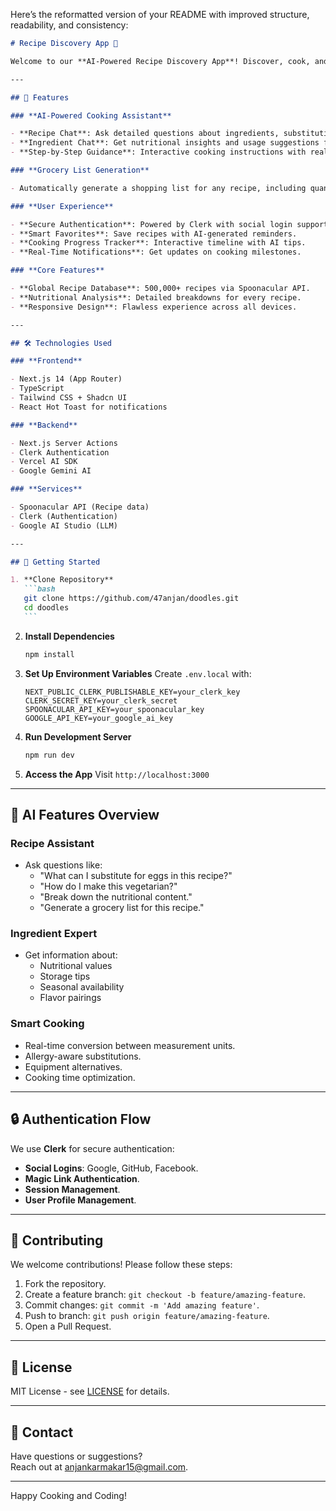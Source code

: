 Here’s the reformatted version of your README with improved structure, readability, and consistency:

````markdown
# Recipe Discovery App 🍳

Welcome to our **AI-Powered Recipe Discovery App**! Discover, cook, and interact with recipes using cutting-edge AI features. This application helps food enthusiasts explore global cuisines, get cooking assistance, and manage their culinary journey.

---

## 🌟 Features

### **AI-Powered Cooking Assistant**

- **Recipe Chat**: Ask detailed questions about ingredients, substitutions, and cooking methods.
- **Ingredient Chat**: Get nutritional insights and usage suggestions for any ingredient.
- **Step-by-Step Guidance**: Interactive cooking instructions with real-time help.

### **Grocery List Generation**

- Automatically generate a shopping list for any recipe, including quantities and optional ingredients.

### **User Experience**

- **Secure Authentication**: Powered by Clerk with social login support.
- **Smart Favorites**: Save recipes with AI-generated reminders.
- **Cooking Progress Tracker**: Interactive timeline with AI tips.
- **Real-Time Notifications**: Get updates on cooking milestones.

### **Core Features**

- **Global Recipe Database**: 500,000+ recipes via Spoonacular API.
- **Nutritional Analysis**: Detailed breakdowns for every recipe.
- **Responsive Design**: Flawless experience across all devices.

---

## 🛠 Technologies Used

### **Frontend**

- Next.js 14 (App Router)
- TypeScript
- Tailwind CSS + Shadcn UI
- React Hot Toast for notifications

### **Backend**

- Next.js Server Actions
- Clerk Authentication
- Vercel AI SDK
- Google Gemini AI

### **Services**

- Spoonacular API (Recipe data)
- Clerk (Authentication)
- Google AI Studio (LLM)

---

## 🚀 Getting Started

1. **Clone Repository**
   ```bash
   git clone https://github.com/47anjan/doodles.git
   cd doodles
   ```
````

2. **Install Dependencies**

   ```bash
   npm install
   ```

3. **Set Up Environment Variables**
   Create `.env.local` with:

   ```env
   NEXT_PUBLIC_CLERK_PUBLISHABLE_KEY=your_clerk_key
   CLERK_SECRET_KEY=your_clerk_secret
   SPOONACULAR_API_KEY=your_spoonacular_key
   GOOGLE_API_KEY=your_google_ai_key
   ```

4. **Run Development Server**

   ```bash
   npm run dev
   ```

5. **Access the App**
   Visit `http://localhost:3000`

---

## 🧠 AI Features Overview

### **Recipe Assistant**

- Ask questions like:
  - "What can I substitute for eggs in this recipe?"
  - "How do I make this vegetarian?"
  - "Break down the nutritional content."
  - "Generate a grocery list for this recipe."

### **Ingredient Expert**

- Get information about:
  - Nutritional values
  - Storage tips
  - Seasonal availability
  - Flavor pairings

### **Smart Cooking**

- Real-time conversion between measurement units.
- Allergy-aware substitutions.
- Equipment alternatives.
- Cooking time optimization.

---

## 🔒 Authentication Flow

We use **Clerk** for secure authentication:

- **Social Logins**: Google, GitHub, Facebook.
- **Magic Link Authentication**.
- **Session Management**.
- **User Profile Management**.

---

## 🤝 Contributing

We welcome contributions! Please follow these steps:

1. Fork the repository.
2. Create a feature branch: `git checkout -b feature/amazing-feature`.
3. Commit changes: `git commit -m 'Add amazing feature'`.
4. Push to branch: `git push origin feature/amazing-feature`.
5. Open a Pull Request.

---

## 📄 License

MIT License - see [LICENSE](LICENSE) for details.

---

## 📧 Contact

Have questions or suggestions?  
Reach out at [anjankarmakar15@gmail.com](mailto:anjankarmakar15@gmail.com).

---

Happy Cooking and Coding!

```

```

